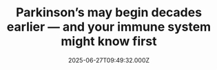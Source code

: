 ---
title: "Parkinson’s may begin decades earlier — and your immune system might know first"
date: 2025-06-27T09:49:32.000Z
category: Health
externalLink: "https://www.sciencedaily.com/releases/2025/06/250627021847.htm"
image: ""
excerpt: "Misbehaving T cells light up long before Parkinson’s symptoms show, zeroing in on vulnerable brain proteins. Their early surge could double as an alarm bell and a target for stop-it-early treatments.…"
---